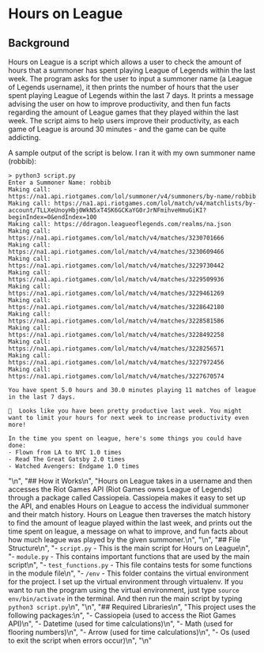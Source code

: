# Hours on League
## Background
Hours on League is a script which allows a user to check the amount of hours that a summoner has spent playing League of Legends within the last week. The program asks for the user to input a summoner name (a League of Legends username), it then prints the number of hours that the user spent playing League of Legends within the last 7 days. It prints a message advising the user on how to improve productivity, and then fun facts regarding the amount of League games that they played within the last week. The script aims to help users improve their productivity, as each game of League is around 30 minutes - and the game can be quite addicting.

A sample output of the script is below. I ran it with my own summoner name (robbib):
```
> python3 script.py
Enter a Summoner Name: robbib
Making call: https://na1.api.riotgames.com/lol/summoner/v4/summoners/by-name/robbib
Making call: https://na1.api.riotgames.com/lol/match/v4/matchlists/by-account/TLLXeUnoyHbj0WkN5xT4SK6GCKaYG0rJrNFmihveHmuGiKI?beginIndex=0&endIndex=100
Making call: https://ddragon.leagueoflegends.com/realms/na.json
Making call: https://na1.api.riotgames.com/lol/match/v4/matches/3230701666
Making call: https://na1.api.riotgames.com/lol/match/v4/matches/3230609466
Making call: https://na1.api.riotgames.com/lol/match/v4/matches/3229730442
Making call: https://na1.api.riotgames.com/lol/match/v4/matches/3229509936
Making call: https://na1.api.riotgames.com/lol/match/v4/matches/3229461269
Making call: https://na1.api.riotgames.com/lol/match/v4/matches/3228642180
Making call: https://na1.api.riotgames.com/lol/match/v4/matches/3228581586
Making call: https://na1.api.riotgames.com/lol/match/v4/matches/3228492258
Making call: https://na1.api.riotgames.com/lol/match/v4/matches/3228256571
Making call: https://na1.api.riotgames.com/lol/match/v4/matches/3227972456
Making call: https://na1.api.riotgames.com/lol/match/v4/matches/3227670574

You have spent 5.0 hours and 30.0 minutes playing 11 matches of league in the last 7 days.

🙂  Looks like you have been pretty productive last week. You might want to limit your hours for next week to increase productivity even more!

In the time you spent on league, here's some things you could have done:
- Flown from LA to NYC 1.0 times
- Read The Great Gatsby 2.0 times
- Watched Avengers: Endgame 1.0 times
```
"\n",
"## How it Works\n",
"Hours on League takes in a username and then accesses the Riot Games API (Riot Games owns League of Legends) through a package called Cassiopeia. Cassiopeia makes it easy to set up the API, and enables Hours on League to access the individual summoner and their match history. Hours on League then traverses the match history to find the amount of league played within the last week, and prints out the time spent on league, a message on what to improve, and fun facts about how much league was played by the given summoner.\n",
"\n",
"## File Structure\n",
"- `script.py` - This is the main script for Hours on League\n",
"- `module.py` - This contains important functions that are used by the main script\n",
"- `test_functions.py` - This file contains tests for some functions in the module file\n",
"- `/env` - This folder contains the virtual environment for the project. I set up the virtual environment through virtualenv. If you want to run the program using the virtual environment, just type `source env/bin/activate` in the terminal. And then run the main script by typing `python3 script.py`\n",
"\n",
"## Required Libraries\n",
"This project uses the following packages:\n",
"- Cassiopeia (used to access the Riot Games API)\n",
"- Datetime (used for time calculations)\n",
"- Math (used for flooring numbers)\n",
"- Arrow (used for time calculations)\n",
"- Os (used to exit the script when errors occur)\n",
"\n"
